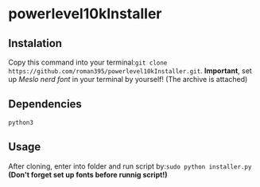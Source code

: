 # powerlevel10kInstaller
## Instalation
Copy this command into your terminal:`git clone https://github.com/roman395/powerlevel10kInstaller.git`.
**Important**, set up *Meslo nerd font* in your terminal by yourself! (The archive is attached)
## Dependencies
`python3`
## Usage
After cloning, enter into folder and run script by:`sudo python installer.py`
**(Don't forget set up fonts before runnig script!)**
